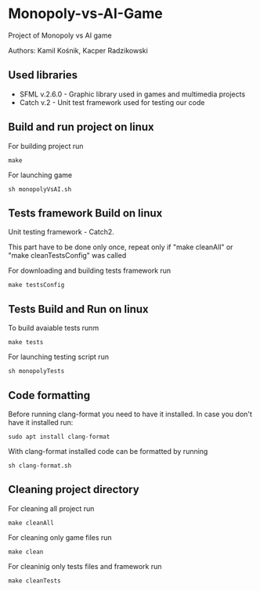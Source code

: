 # Monopoly-vs-AI-Game
Project of Monopoly vs AI game

Authors: Kamil Kośnik, Kacper Radzikowski

## Used libraries
* SFML v.2.6.0 - Graphic library used in games and multimedia projects
* Catch v.2 - Unit test framework used for testing our code

## Build and run project on linux
For building project run

    make
For launching game

    sh monopolyVsAI.sh

## Tests framework Build on linux
Unit testing framework - Catch2.

This part have to be done only once, repeat only if "make cleanAll" or "make cleanTestsConfig" was called

For downloading and building tests framework run
    
    make testsConfig

## Tests Build and Run on linux
To build avaiable tests runm

    make tests
For launching testing script run
    
    sh monopolyTests

## Code formatting
Before running clang-format you need to have it installed. In case you don't have it installed run:

    sudo apt install clang-format

With clang-format installed code can be formatted by running

    sh clang-format.sh

## Cleaning project directory
For cleaning all project run

    make cleanAll

For cleaning only game files run

    make clean

For cleaninig only tests files and framework run

    make cleanTests
